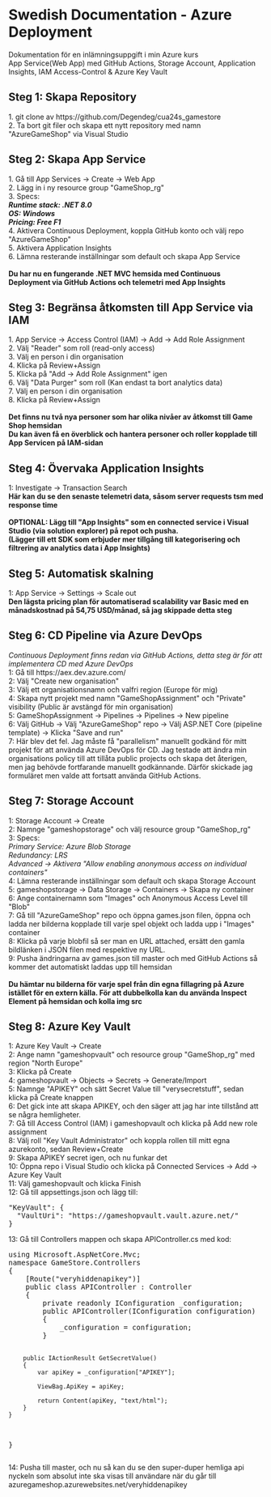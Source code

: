 # Swedish Documentation - Azure Deployment
Dokumentation för en inlämningsuppgift i min Azure kurs<br>
App Service(Web App) med GitHub Actions, Storage Account, Application Insights, IAM Access-Control & Azure Key Vault 
<h2>Steg 1: Skapa Repository</h2>
1. git clone av https://github.com/Degendeg/cua24s_gamestore<br/>
2. Ta bort git filer och skapa ett nytt repository med namn "AzureGameShop" via Visual Studio<br/>
<h2>Steg 2: Skapa App Service</h2>
1. Gå till App Services -> Create -> Web App<br/>
2. Lägg in i ny resource group "GameShop_rg"<br/>
3. Specs:<br/>
<i><b>
  Runtime stack: .NET 8.0<br/>
  OS: Windows<br/>
  Pricing: Free F1<br/>
</b></i>
4. Aktivera Continuous Deployment, koppla GitHub konto och välj repo "AzureGameShop"<br/>
5. Aktivera Application Insights<br/>
6. Lämna resterande inställningar som default och skapa App Service<br/><br>
<b>Du har nu en fungerande .NET MVC hemsida med Continuous Deployment via GitHub Actions och telemetri med App Insights</b>
<h2>Steg 3: Begränsa åtkomsten till App Service via IAM</h2>
1. App Service -> Access Control (IAM) -> Add -> Add Role Assignment<br/>
2. Välj "Reader" som roll (read-only access)<br/>
3. Välj en person i din organisation<br/>
4. Klicka på Review+Assign<br/>
5. Klicka på "Add -> Add Role Assignment" igen<br/>
6. Välj "Data Purger" som roll (Kan endast ta bort analytics data)<br/>
7. Välj en person i din organisation<br/>
8. Klicka på Review+Assign<br/><br/>
<b>Det finns nu två nya personer som har olika nivåer av åtkomst till Game Shop hemsidan<br>
Du kan även få en överblick och hantera personer och roller kopplade till App Servicen på IAM-sidan</b>
<h2>Steg 4: Övervaka Application Insights</h2>
1: Investigate -> Transaction Search<br>
<b>Här kan du se den senaste telemetri data, såsom server requests tsm med response time<br><br>
OPTIONAL: Lägg till "App Insights" som en connected service i Visual Studio (via solution explorer) på repot och pusha.<br>
(Lägger till ett SDK som erbjuder mer tillgång till kategorisering och filtrering av analytics data i App Insights)</b>
<h2>Steg 5: Automatisk skalning</h2>
1: App Service -> Settings -> Scale out<br>
<b>Den lägsta pricing plan för automatiserad scalability var Basic med en månadskostnad på 54,75 USD/månad, så jag skippade detta steg</b>
<h2>Steg 6: CD Pipeline via Azure DevOps</h2>
<i>Continuous Deployment finns redan via GitHub Actions, detta steg är för att implementera CD med Azure DevOps</i><br>
1: Gå till https://aex.dev.azure.com/<br>
2: Välj "Create new organisation"<br>
3: Välj ett organisationsnamn och valfri region (Europe för mig)<br>
4: Skapa nytt projekt med namn "GameShopAssignment" och "Private" visibility (Public är avstängd för min organisation)<br>
5: GameShopAssignment -> Pipelines -> Pipelines -> New pipeline<br>
6: Välj GitHub -> Välj "AzureGameShop" repo -> Välj ASP.NET Core (pipeline template) -> Klicka "Save and run"<br>
7: Här blev det fel. Jag måste få "parallelism" manuellt godkänd för mitt projekt för att använda Azure DevOps för CD. Jag testade att ändra min organisations policy till att tillåta public projects och skapa det återigen, men jag behövde fortfarande manuellt godkännande. Därför skickade jag formuläret men valde att fortsatt använda GitHub Actions.<br>
<h2>Steg 7: Storage Account</h2>
1: Storage Account -> Create<br>
2: Namnge "gameshopstorage" och välj resource group "GameShop_rg"<br>
3: Specs:<br>
<i>
  Primary Service: Azure Blob Storage<br>
  Redundancy: LRS<br>
  Advanced -> Aktivera "Allow enabling anonymous access on individual containers"<br>
</i>
4: Lämna resterande inställningar som default och skapa Storage Account<br>
5: gameshopstorage -> Data Storage -> Containers -> Skapa ny container<br>
6: Ange containernamn som "Images" och Anonymous Access Level till "Blob"<br>
7: Gå till "AzureGameShop" repo och öppna games.json filen, öppna och ladda ner bilderna kopplade till varje spel objekt och ladda upp i "Images" container<br>
8: Klicka på varje blobfil så ser man en URL attached, ersätt den gamla bildlänken i JSON filen med respektive ny URL.<br>
9: Pusha ändringarna av games.json till master och med GitHub Actions så kommer det automatiskt laddas upp till hemsidan<br><br>
<b>Du hämtar nu bilderna för varje spel från din egna fillagring på Azure istället för en extern källa. För att dubbelkolla kan du använda Inspect Element på hemsidan och kolla img src</b>
<h2>Steg 8: Azure Key Vault</h2>
1: Azure Key Vault -> Create<br>
2: Ange namn "gameshopvault" och resource group "GameShop_rg" med region "North Europe"<br>
3: Klicka på Create<br>
4: gameshopvault -> Objects -> Secrets -> Generate/Import<br>
5: Namnge "APIKEY" och sätt Secret Value till "verysecretstuff", sedan klicka på Create knappen<br>
6: Det gick inte att skapa APIKEY, och den säger att jag har inte tillstånd att se några hemligheter.<br>
7: Gå till Access Control (IAM) i gameshopvault och klicka på Add new role assignment<br>
8: Välj roll "Key Vault Administrator" och koppla rollen till mitt egna azurekonto, sedan Review+Create<br>
9: Skapa APIKEY secret igen, och nu funkar det<br>
10: Öppna repo i Visual Studio och klicka på Connected Services -> Add -> Azure Key Vault<br>
11: Välj gameshopvault och klicka Finish<br>
12: Gå till appsettings.json och lägg till:<br>
<pre>
"KeyVault": {
  "VaultUri": "https://gameshopvault.vault.azure.net/"
}
</pre>
13: Gå till Controllers mappen och skapa APIController.cs med kod:<br>
<pre>
using Microsoft.AspNetCore.Mvc;
namespace GameStore.Controllers
{
    [Route("veryhiddenapikey")]
    public class APIController : Controller
    {
        private readonly IConfiguration _configuration;
        public APIController(IConfiguration configuration)
        {
            _configuration = configuration;
        }

        public IActionResult GetSecretValue()
        {
            var apiKey = _configuration["APIKEY"];

            ViewBag.ApiKey = apiKey;

            return Content(apiKey, "text/html");
        }
    }
}
</pre>
14: Pusha till master, och nu så kan du se den super-duper hemliga api nyckeln som absolut inte ska visas till användare när du går till azuregameshop.azurewebsites.net/veryhiddenapikey
